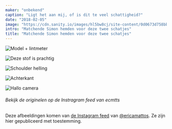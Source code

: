 ```yaml
---
maker: "onbekend"
caption: "Ligt het aan mij, of is dit te veel schattigheid?"
date: "2018-02-05"
image: "https://cdn.sanity.io/images/hl5bw8cj/site-content/0d0673d758bb9ec6f60c01db5dba00a0d3fea7ee-1080x1080.jpg"
intro: "Matchende Simon hemden voor deze twee schatjes"
title: "Matchende Simon hemden voor deze twee schatjes"
---
```


![Model + lintmeter](https://posts.freesewing.org/uploads/matching_simon_view2_07c4206346.jpg "Model + lintmeter")

![Deze stof is prachtig](https://posts.freesewing.org/uploads/matching_simon_view3_6be104bac1.jpg "Deze stof is prachtig")

![Schoulder helling](https://posts.freesewing.org/uploads/matching_simon_view4_df63556bdf.jpg "Schoulder helling")

![Achterkant](https://posts.freesewing.org/uploads/matching_simon_view5_2e3b570060.jpg "Achterkant")

![Hallo camera](https://posts.freesewing.org/uploads/matching_simon_view6_1b0caef89f.jpg)

<Note>

###### Bekijk de originelen op de Instragram feed van ecmtts

Deze afbeeldingen komen van 
[de Instagram feed](https://www.instagram.com/ecmtts/)
van [@ericamattos](/users/ericamattos).
Ze zijn hier gepubliceerd met toestemming.

</Note>
